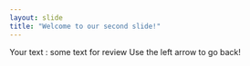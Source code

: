 ```yaml
---
layout: slide
title: "Welcome to our second slide!"
---
```

Your text : some text for review
Use the left arrow to go back!